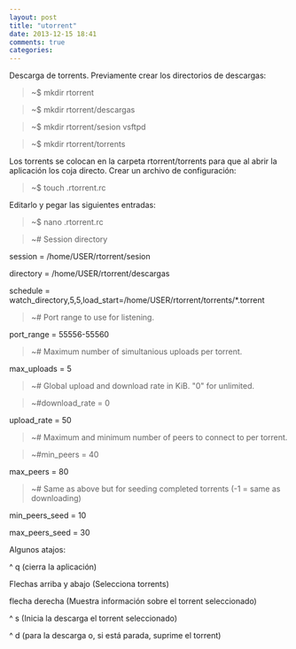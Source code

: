 ```yaml
---
layout: post
title: "utorrent"
date: 2013-12-15 18:41
comments: true
categories: 
---
```

Descarga de torrents. Previamente crear los directorios de descargas:

>~$ mkdir rtorrent

>~$ mkdir rtorrent/descargas

>~$ mkdir rtorrent/sesion vsftpd

>~$ mkdir rtorrent/torrents

Los torrents se colocan en la carpeta rtorrent/torrents para que al abrir la aplicación los coja directo. Crear un archivo de configuración:

>~$ touch .rtorrent.rc

Editarlo y pegar las siguientes entradas:

>~$ nano .rtorrent.rc

>~# Session directory

session = /home/USER/rtorrent/sesion

directory = /home/USER/rtorrent/descargas

schedule = watch_directory,5,5,load_start=/home/USER/rtorrent/torrents/*.torrent

>~# Port range to use for listening.

port_range = 55556-55560

>~# Maximum number of simultanious uploads per torrent.

max_uploads = 5

>~# Global upload and download rate in KiB. "0" for unlimited.

>~#download_rate = 0

upload_rate = 50

>~# Maximum and minimum number of peers to connect to per torrent.

>~#min_peers = 40

max_peers = 80

>~# Same as above but for seeding completed torrents (-1 = same as downloading)

min_peers_seed = 10

max_peers_seed = 30

Algunos atajos:

^ q (cierra la aplicación)

Flechas arriba y abajo (Selecciona torrents)

flecha derecha (Muestra información sobre el torrent seleccionado)

^ s (Inicia la descarga el torrent seleccionado)

^ d (para la descarga o, si está parada, suprime el torrent)

